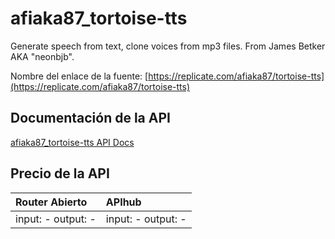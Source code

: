 # afiaka87_tortoise-tts

Generate speech from text, clone voices from mp3 files. From James Betker AKA "neonbjb".

Nombre del enlace de la fuente: [https://replicate.com/afiaka87/tortoise-tts](https://replicate.com/afiaka87/tortoise-tts)

## Documentación de la API

[afiaka87_tortoise-tts API Docs](../apis/es/afiaka87_tortoise-tts.md)

## Precio de la API

| Router Abierto | APIhub |
|:---|:---|
| input: - output: - | input: - output: - |
